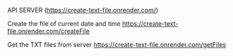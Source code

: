 API SERVER
(https://create-text-file.onrender.com/)

Create the file of current date and time
https://create-text-file.onrender.com/createFile

Get the TXT files from server
https://create-text-file.onrender.com/getFiles




